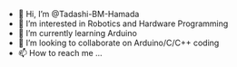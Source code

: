 - 👋 Hi, I’m @Tadashi-BM-Hamada
- 👀 I’m interested in Robotics and Hardware Programming
- 🌱 I’m currently learning Arduino
- 💞️ I’m looking to collaborate on Arduino/C/C++ coding
- 📫 How to reach me ...

<!---
Tadashi-BM-Hamada/Tadashi-BM-Hamada is a ✨ special ✨ repository because its `README.md` (this file) appears on your GitHub profile.
You can click the Preview link to take a look at your changes.
--->
